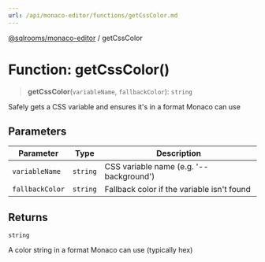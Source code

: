 ```yaml
---
url: /api/monaco-editor/functions/getCssColor.md
---
```

[@sqlrooms/monaco-editor](../index.md) / getCssColor

# Function: getCssColor()

> **getCssColor**(`variableName`, `fallbackColor`): `string`

Safely gets a CSS variable and ensures it's in a format Monaco can use

## Parameters

| Parameter | Type | Description |
| ------ | ------ | ------ |
| `variableName` | `string` | CSS variable name (e.g. '--background') |
| `fallbackColor` | `string` | Fallback color if the variable isn't found |

## Returns

`string`

A color string in a format Monaco can use (typically hex)
